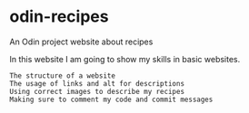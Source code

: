 # odin-recipes
An Odin project website about recipes

In this website I am going to show my skills in basic websites. 

    The structure of a website
    The usage of links and alt for descriptions
    Using correct images to describe my recipes 
    Making sure to comment my code and commit messages
